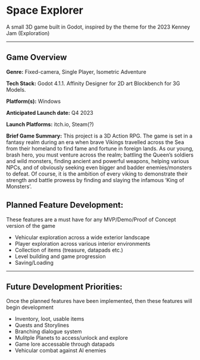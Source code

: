 # Space Explorer

A small 3D game built in Godot, inspired by the theme for the 2023 Kenney Jam (Exploration)

---

## Game Overview

<b>Genre:</b> Fixed-camera, Single Player, Isometric Adventure

<b>Tech Stack:</b> Godot 4.1.1. Affinity Designer for 2D art Blockbench for 3G Models.

<b>Platform(s):</b> Windows

<b>Anticipated Launch date:</b> Q4 2023

<b>Launch Platforms:</b> itch.io, Steam(?)

<b>Brief Game Summary:</b> This project is a 3D Action RPG. The game is set in a fantasy realm during an era when brave Vikings travelled across the Sea from their homeland to find fame and fortune in foreign lands. As our young, brash hero, you must venture across the realm; battling the Queen’s soldiers and wild monsters, finding ancient and powerful weapons, helping various NPCs, and of obviously seeking even bigger and badder enemies/monsters to defeat. Of course, it is the ambition of every viking to demonstrate their strength and battle prowess by finding and slaying the infamous ‘King of Monsters’.

## Planned Feature Development:

These features are a must have for any MVP/Demo/Proof of Concept version of the game

- Vehicular exploration across a wide exterior landscape
- Player exploration across various interior environments
- Collection of items (treasure, datapads etc.)
- Level building and game progression
- Saving/Loading

---

## Future Development Priorities:

Once the planned features have been implemented, then these features will begin development

- Inventory, loot, usable items
- Quests and Storylines
- Branching dialogue system
- Mulitple Planets to access/unlock and explore
- Game lore accessable through datapads
- Vehicular combat against AI enemies

<!--
---
## Controls

- LMB - Interact/Attack
- RMB - Move
- Esc - Pause
- Tab - Inventory
--->
